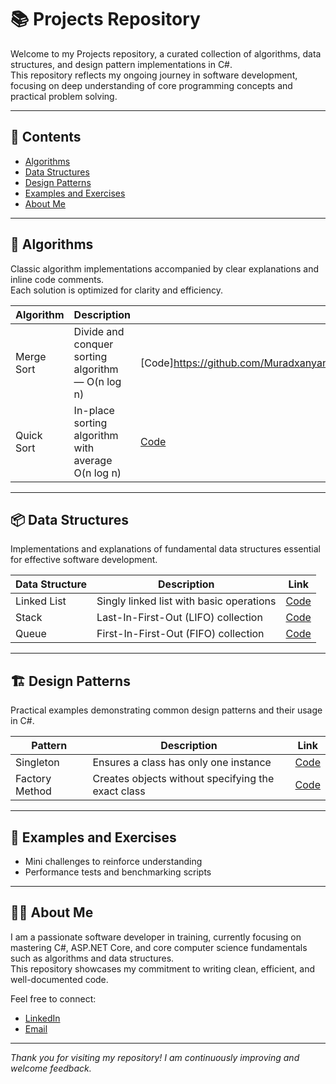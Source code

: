 # 📚 Projects Repository

Welcome to my Projects repository, a curated collection of algorithms, data structures, and design pattern implementations in C#.  
This repository reflects my ongoing journey in software development, focusing on deep understanding of core programming concepts and practical problem solving.

---

## 📂 Contents

- [Algorithms](#-algorithms)  
- [Data Structures](#-data-structures)  
- [Design Patterns](#-design-patterns)  
- [Examples and Exercises](#-examples-and-exercises)  
- [About Me](#-about-me)  

---

## 🧠 Algorithms

Classic algorithm implementations accompanied by clear explanations and inline code comments.  
Each solution is optimized for clarity and efficiency.

| Algorithm       | Description                                      | Link                                               |
|-----------------|------------------------------------------------|----------------------------------------------------|
| Merge Sort      | Divide and conquer sorting algorithm — O(n log n) | [Code]https://github.com/Muradxanyann/Projects/blob/main/Algorithms/SortingAlgorithms/MergeSort.cs                 |
| Quick Sort      | In-place sorting algorithm with average O(n log n) | [Code](https://github.com/Muradxanyann/Projects/blob/main/Algorithms/SortingAlgorithms/QuickSort.cs)                   |

---

## 📦 Data Structures

Implementations and explanations of fundamental data structures essential for effective software development.

| Data Structure  | Description                                    | Link                                               |
|-----------------|------------------------------------------------|----------------------------------------------------|
| Linked List     | Singly linked list with basic operations       | [Code](https://github.com/Muradxanyann/Projects/blob/main/Data_Structures/Double_LinkedList/Program.cs)             |
| Stack           | Last-In-First-Out (LIFO) collection             | [Code](https://github.com/Muradxanyann/Projects/blob/main/Data_Structures/Stack/Program.cs)                  |
| Queue           | First-In-First-Out (FIFO) collection             | [Code](https://github.com/Muradxanyann/Projects/blob/main/Data_Structures/Queue/Program.cs)                  |

---

## 🏗 Design Patterns

Practical examples demonstrating common design patterns and their usage in C#.

| Pattern         | Description                                    | Link                                               |
|-----------------|------------------------------------------------|----------------------------------------------------|
| Singleton       | Ensures a class has only one instance           | [Code](https://github.com/Muradxanyann/Projects/blob/main/DesignPatterns/Singleton.cs)              |
| Factory Method  | Creates objects without specifying the exact class | [Code](https://github.com/Muradxanyann/Projects/blob/main/DesignPatterns/FactoryMethod.cs)          |

---

## 🧩 Examples and Exercises

- Mini challenges to reinforce understanding  
- Performance tests and benchmarking scripts

---

## 🙋‍♂️ About Me

I am a passionate software developer in training, currently focusing on mastering C#, ASP.NET Core, and core computer science fundamentals such as algorithms and data structures.  
This repository showcases my commitment to writing clean, efficient, and well-documented code.

Feel free to connect:  
- [LinkedIn](https://www.linkedin.com/in/gor-muradxanyan/)  
- [Email](mailto:gormuradxanyan@gmail.com)  

---

*Thank you for visiting my repository! I am continuously improving and welcome feedback.*